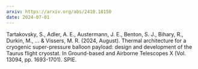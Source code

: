 ```yaml
---
arxiv: https://arxiv.org/abs/2410.18150
date: 2024-07-01
---
```


Tartakovsky, S., Adler, A. E., Austermann, J. E., Benton, S. J., Bihary, R., Durkin, M., ... & Vissers, M. R. (2024, August). Thermal architecture for a cryogenic super-pressure balloon payload: design and development of the Taurus flight cryostat. In Ground-based and Airborne Telescopes X (Vol. 13094, pp. 1693-1701). SPIE.